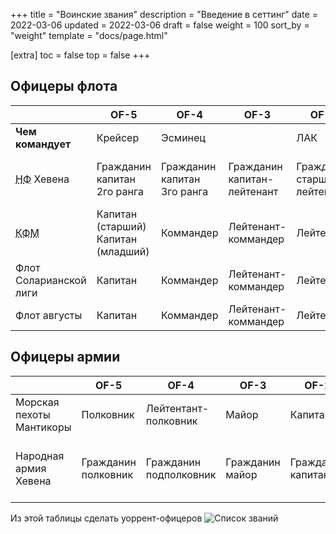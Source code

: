 +++
title = "Воинские звания"
description = "Введение в сеттинг"
date = 2022-03-06
updated = 2022-03-06
draft = false
weight = 100
sort_by = "weight"
template = "docs/page.html"

[extra]
toc = false
top = false
+++


Офицеры флота
----

||ОF-5|ОF-4|ОF-3|ОF-2|ОF-1||
|---|--|--|--|---|--|---|
|**Чем командует**|Крейсер|Эсминец||ЛАК|Пилот. Астрогатор. |
|<abbr title="Народного флота">НФ</abbr> Хевена|Гражданин капитан 2го ранга|Гражданин капитан 3го ранга|Гражданин капитан-лейтенант|Гражданин старший лейтенант|Гражданин лейтенант Гражданин мичман|Гражданин курсант
|<abbr title="Королевский флот Мантикоры">КФМ</abbr>|Капитан (старший) Капитан (младший)|Коммандер|Лейтенант-коммандер|Лейтенант|Сублейтенант Энсин|Гардемарин
|Флот Соларианской лиги|Капитан|Коммандер|Лейтенант-коммандер|Лейтенант|Лейтенант (младший) Энсин|Кадет
|Флот августы|Капитан|Коммандер|Лейтенант-коммандер|Лейтенант|Лейтенант (младший)|Энсин|Кадет


Офицеры армии
----

||ОF-5|ОF-4|ОF-3|ОF-2|ОF-1||
|---|--|--|--|---|--|---|
|Морская пехоты Мантикоры|Полковник|Лейтентант-полковник|Майор|Капитан|Лейтенант (1го&nbsp;и&nbsp;2го класса)|Кадет
|Народная армия Хевена|Гражданин полковник|Гражданин подполковник|Гражданин майор|Гражданин капитан|Гражданин старший лейтенант Гражданин лейтенант|Гражданин курсант

Из этой таблицы сделать уоррент-офицеров
![Список званий](../military-ranks.png "Звания")



